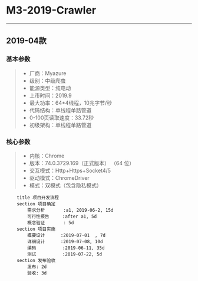 # M3-2019-Crawler

------


## 2019-04款
### 基本参数
> * 厂商：Myazure
> * 级别：中级爬虫
> * 能源类型：纯电动
> * 上市时间：2019.9
> * 最大功率：64*4线程，10兆字节/秒
> * 代码结构：单线程单路管道
> * 0-100页读取速度：33.72秒
> * 初级架构：单线程单路管道

### 核心参数
> * 内核：Chrome
> * 版本：74.0.3729.169（正式版本） （64 位）
> * 交互模式：Http+Https+Socket4/5
> * 驱动模式：ChromeDriver
> * 模式：双模式（包含隐私模式）


 

```gantt
    title 项目开发流程
    section 项目确定
        需求分析       :a1, 2019-06-2, 15d
        可行性报告     :after a1, 5d
        概念验证       : 5d
    section 项目实施
        概要设计      :2019-07-01  , 7d
        详细设计      :2019-07-08, 10d
        编码          :2019-06-11, 35d
        测试          :2019-07-22, 5d
    section 发布验收
        发布: 2d
        验收: 3d
```
 